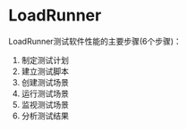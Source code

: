 # LoadRunner

LoadRunner测试软件性能的主要步骤(6个步骤)：

1. 制定测试计划
2. 建立测试脚本
3. 创建测试场景
4. 运行测试场景
5. 监视测试场景
6. 分析测试结果
